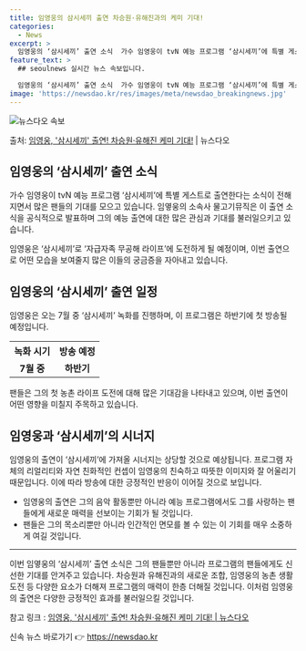 ```yaml
---
title: 임영웅의 삼시세끼 출연 차승원·유해진과의 케미 기대!
categories:
  - News
excerpt: >
  임영웅의 ‘삼시세끼’ 출연 소식  가수 임영웅이 tvN 예능 프로그램 ‘삼시세끼’에 특별 게스트로 출연한다는…
feature_text: >
  ## seoulnews 실시간 뉴스 속보입니다.

  임영웅의 ‘삼시세끼’ 출연 소식  가수 임영웅이 tvN 예능 프로그램 ‘삼시세끼’에 특별 게스트로 출연한다는…
image: 'https://newsdao.kr/res/images/meta/newsdao_breakingnews.jpg'
---
```


![뉴스다오 속보](https://newsdao.kr/res/images/meta/newsdao_breakingnews.jpg)

<p>출처: <a href="https://newsdao.kr/4521" rel="dofollow">임영웅, '삼시세끼' 출연! 차승원·유해진 케미 기대!</a> | 뉴스다오</p>

<h2 data-ke-size="size26">임영웅의 ‘삼시세끼’ 출연 소식</h2>
가수 임영웅이 tvN 예능 프로그램 ‘삼시세끼’에 특별 게스트로 출연한다는 소식이 전해지면서 많은 팬들의 기대를 모으고 있습니다. 임옇웅의 소속사 물고기뮤직은 이 출연 소식을 공식적으로 발표하며 그의 예능 출연에 대한 많은 관심과 기대를 불러일으키고 있습니다.

<p data-ke-size="size16">임영웅은 ‘삼시세끼’로 ‘자급자족 무공해 라이프’에 도전하게 될 예정이며, 이번 출연으로 어떤 모습을 보여줄지 많은 이들의 궁금증을 자아내고 있습니다.</p>

<h2 data-ke-size="size26">임영웅의 ‘삼시세끼’ 출연 일정</h2>
임영웅은 오는 7월 중 ‘삼시세끼’ 녹화를 진행하며, 이 프로그램은 하반기에 첫 방송될 예정입니다.

<table>
	<tr>
		<th>녹화 시기</th>
		<th>방송 예정</th>
	</tr>
	<tr>
		<td style="text-align: center; height: 17px;"><b>7월 중</b></td>
		<td style="text-align: center; height: 17px;"><b>하반기</b></td>
	</tr>
</table>

<p data-ke-size="size16">팬들은 그의 첫 농촌 라이프 도전에 대해 많은 기대감을 나타내고 있으며, 이번 출연이 어떤 영향을 미칠지 주목하고 있습니다.</p>

<h2 data-ke-size="size26">임영웅과 ‘삼시세끼’의 시너지</h2>
임영웅의 출연이 ‘삼시세끼’에 가져올 시너지는 상당할 것으로 예상됩니다. 프로그램 자체의 리얼리티와 자연 친화적인 컨셉이 임영웅의 친숙하고 따뜻한 이미지와 잘 어울리기 때문입니다. 이에 따라 방송에 대한 긍정적인 반응이 이어질 것으로 보입니다.

<ul>
	<li>임영웅의 출연은 그의 음악 활동뿐만 아니라 예능 프로그램에서도 그를 사랑하는 팬들에게 새로운 매력을 선보이는 기회가 될 것입니다.</li>
	<li>팬들은 그의 목소리뿐만 아니라 인간적인 면모를 볼 수 있는 이 기회를 매우 소중하게 여길 것입니다.</li>
</ul>

<hr>

이번 임옇웅의 ‘삼시세끼’ 출연 소식은 그의 팬들뿐만 아니라 프로그램의 팬들에게도 신선한 기대를 안겨주고 있습니다. 차승원과 유해진과의 새로운 조합, 임영웅의 농촌 생활 도전 등 다양한 요소가 더해져 프로그램의 매력이 한층 더해질 것입니다. 이처럼 임영웅의 출연은 다양한 긍정적인 효과를 불러일으킬 것입니다.

참고 링크 : <a href="https://newsdao.kr/4521">임영웅, '삼시세끼' 출연! 차승원·유해진 케미 기대! | 뉴스다오</a> 

신속 뉴스 바로가기 👉 <a href="https://newsdao.kr" rel="dofollow">https://newsdao.kr</a>


